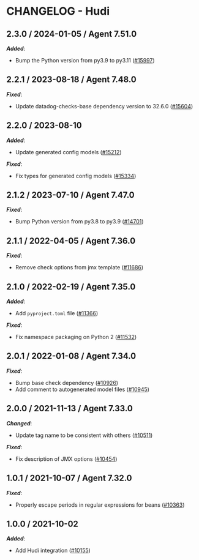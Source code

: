 # CHANGELOG - Hudi

<!-- towncrier release notes start -->

## 2.3.0 / 2024-01-05 / Agent 7.51.0

***Added***:

* Bump the Python version from py3.9 to py3.11 ([#15997](https://github.com/DataDog/integrations-core/pull/15997))

## 2.2.1 / 2023-08-18 / Agent 7.48.0

***Fixed***:

* Update datadog-checks-base dependency version to 32.6.0 ([#15604](https://github.com/DataDog/integrations-core/pull/15604))

## 2.2.0 / 2023-08-10

***Added***:

* Update generated config models ([#15212](https://github.com/DataDog/integrations-core/pull/15212))

***Fixed***:

* Fix types for generated config models ([#15334](https://github.com/DataDog/integrations-core/pull/15334))

## 2.1.2 / 2023-07-10 / Agent 7.47.0

***Fixed***:

* Bump Python version from py3.8 to py3.9 ([#14701](https://github.com/DataDog/integrations-core/pull/14701))

## 2.1.1 / 2022-04-05 / Agent 7.36.0

***Fixed***:

* Remove check options from jmx template ([#11686](https://github.com/DataDog/integrations-core/pull/11686))

## 2.1.0 / 2022-02-19 / Agent 7.35.0

***Added***:

* Add `pyproject.toml` file ([#11366](https://github.com/DataDog/integrations-core/pull/11366))

***Fixed***:

* Fix namespace packaging on Python 2 ([#11532](https://github.com/DataDog/integrations-core/pull/11532))

## 2.0.1 / 2022-01-08 / Agent 7.34.0

***Fixed***:

* Bump base check dependency ([#10926](https://github.com/DataDog/integrations-core/pull/10926))
* Add comment to autogenerated model files ([#10945](https://github.com/DataDog/integrations-core/pull/10945))

## 2.0.0 / 2021-11-13 / Agent 7.33.0

***Changed***:

* Update tag name to be consistent with others ([#10511](https://github.com/DataDog/integrations-core/pull/10511))

***Fixed***:

* Fix description of JMX options ([#10454](https://github.com/DataDog/integrations-core/pull/10454))

## 1.0.1 / 2021-10-07 / Agent 7.32.0

***Fixed***:

* Properly escape periods in regular expressions for beans ([#10363](https://github.com/DataDog/integrations-core/pull/10363))

## 1.0.0 / 2021-10-02

***Added***:

* Add Hudi integration ([#10155](https://github.com/DataDog/integrations-core/pull/10155))
